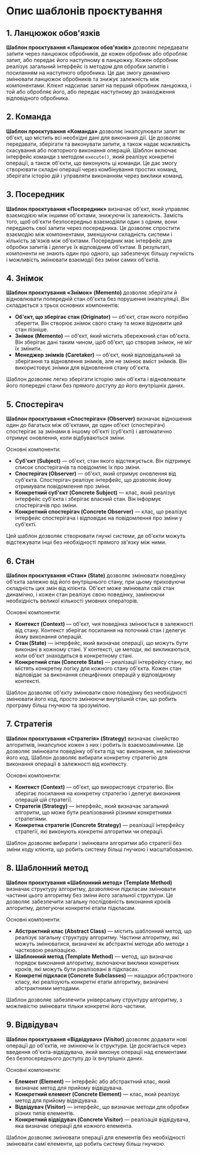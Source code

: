 # Опис шаблонів проєктування

## 1. Ланцюжок обов'язків
**Шаблон проєктування «Ланцюжок обов'язків»** дозволяє передавати запити через ланцюжок обробників, де кожен обробник або обробляє запит, або передає його наступному в ланцюжку. Кожен обробник реалізує загальний інтерфейс із методом для обробки запитів і посиланням на наступного обробника. Це дає змогу динамічно змінювати ланцюжок обробників та знижує залежність між компонентами. Клієнт надсилає запит на перший обробник ланцюжка, і той або обробляє його, або передає наступному до знаходження відповідного обробника.

## 2. Команда
**Шаблон проєктування «Команда»** дозволяє інкапсулювати запит як об'єкт, що містить всі необхідні дані для виконання дії. Це дозволяє передавати, зберігати та виконувати запити, а також надає можливість скасування або повторного виконання операцій. Шаблон включає інтерфейс команди з методом `execute()`, який реалізує конкретні операції, а також об'єкти, що виконують ці команди. Це дає змогу створювати складні операції через комбінування простих команд, зберігати історію дій і управляти виконанням через виклики команд.

## 3. Посередник
**Шаблон проєктування «Посередник»** визначає об'єкт, який управляє взаємодією між іншими об'єктами, знижуючи їх залежність. Замість того, щоб об'єкти безпосередньо взаємодіяли один з одним, вони передають свої запити через посередника. Це дозволяє спростити взаємодію між компонентами, зменшуючи складність системи і кількість зв'язків між об'єктами. Посередник має інтерфейс для обробки запитів і делегує їх відповідним об'єктам. В результаті, компоненти не знають один про одного, що забезпечує більшу гнучкість і можливість змінювати взаємодії без зміни самих об'єктів.

## 4. Знімок
**Шаблон проєктування «Знімок» (Memento)** дозволяє зберігати й відновлювати попередній стан об'єкта без порушення інкапсуляції. Він складається з трьох основних компонентів:
- **Об'єкт, що зберігає стан (Originator)** — об'єкт, стан якого потрібно зберегти. Він створює знімок свого стану та може відновити цей стан пізніше.
- **Знімок (Memento)** — об'єкт, який містить збережений стан об'єкта. Він зберігає дані таким чином, щоб об'єкт, що створив знімок, не міг їх змінити.
- **Менеджер знімків (Caretaker)** — об'єкт, який відповідальний за зберігання та відновлення знімків, але не змінює вміст знімків. Він використовує знімки для відновлення стану об'єкта.

Шаблон дозволяє легко зберігати історію змін об'єкта і відновлювати його попередні стани без прямого доступу до його внутрішніх даних.

## 5. Спостерігач
**Шаблон проєктування «Спостерігач» (Observer)** визначає відношення один до багатьох між об'єктами, де один об'єкт (спостерігач) спостерігає за змінами в іншому об'єкті (суб'єкті) і автоматично отримує оновлення, коли відбуваються зміни.

Основні компоненти:
- **Суб'єкт (Subject)** — об'єкт, стан якого відстежується. Він підтримує список спостерігачів та повідомляє їх про зміни.
- **Спостерігач (Observer)** — об'єкт, який отримує оновлення від суб'єкта. Спостерігач реалізує інтерфейс, що дозволяє йому отримувати повідомлення про зміни.
- **Конкретний суб'єкт (Concrete Subject)** — клас, який реалізує інтерфейс суб'єкта і зберігає власний стан. Він інформує спостерігачів про зміни.
- **Конкретний спостерігач (Concrete Observer)** — клас, що реалізує інтерфейс спостерігача і відповідає на повідомлення про зміни у суб'єкті.

Цей шаблон дозволяє створювати гнучкі системи, де об'єкти можуть відстежувати інші без необхідності прямого зв'язку між ними.

## 6. Стан
**Шаблон проєктування «Стан» (State)** дозволяє змінювати поведінку об'єкта залежно від його внутрішнього стану, при цьому приховуючи складність цих змін від клієнта. Об'єкт може змінювати свій стан динамічно, і кожен стан реалізує свою поведінку, замінюючи необхідність великої кількості умовних операторів.

Основні компоненти:
- **Контекст (Context)** — об'єкт, чия поведінка змінюється в залежності від стану. Контекст зберігає посилання на поточний стан і делегує йому виконання операцій.
- **Стан (State)** — інтерфейс, який визначає операції, що можуть бути виконані в кожному стані. У контексті, це методи, які викликаються, коли об'єкт знаходиться в конкретному стані.
- **Конкретний стан (Concrete State)** — реалізації інтерфейсу стану, які містять конкретну логіку для кожного стану об'єкта. Кожен стан відповідає за виконання специфічних операцій у відповідному контексті.

Шаблон дозволяє об'єкту змінювати свою поведінку без необхідності змінювати його код, просто змінюючи внутрішній стан, що робить програму більш гнучкою та зрозумілою.

## 7. Стратегія
**Шаблон проєктування «Стратегія» (Strategy)** визначає сімейство алгоритмів, інкапсулює кожен з них і робить їх взаємозамінними. Це дозволяє змінювати поведінку об'єкта під час виконання, не змінюючи його код. Шаблон дозволяє вибирати конкретну стратегію для виконання операції в залежності від контексту.

Основні компоненти:
- **Контекст (Context)** — об'єкт, що використовує стратегію. Він зберігає посилання на конкретну стратегію і делегує виконання операцій цій стратегії.
- **Стратегія (Strategy)** — інтерфейс, який визначає загальний алгоритм, що може бути реалізований різними конкретними стратегіями.
- **Конкретна стратегія (Concrete Strategy)** — реалізації інтерфейсу стратегії, які виконують конкретні алгоритми чи операції.

Шаблон дозволяє вибирати і змінювати алгоритми або стратегії без зміни коду клієнта, що робить систему більш гнучкою і масштабованою.

## 8. Шаблонний метод
**Шаблон проєктування «Шаблонний метод» (Template Method)** визначає структуру алгоритму, дозволяючи підкласам змінювати частини цього алгоритму без зміни його загальної структури. Це дозволяє забезпечити загальну послідовність виконання кроків алгоритму, делегуючи конкретні етапи підкласам.

Основні компоненти:
- **Абстрактний клас (Abstract Class)** — містить шаблонний метод, що реалізує загальну структуру алгоритму. Частини алгоритму, які можуть змінюватися, визначені як абстрактні методи або методи з частковою реалізацією.
- **Шаблонний метод (Template Method)** — метод, що визначає порядок виконання алгоритму, включаючи виклики конкретних кроків, які можуть бути реалізовані в підкласах.
- **Конкретні підкласи (Concrete Subclasses)** — нащадки абстрактного класу, які реалізують конкретні етапи алгоритму, визначені абстрактними методами.

Шаблон дозволяє забезпечити універсальну структуру алгоритму, з можливістю змінювати тільки конкретні його частини.

## 9. Відвідувач
**Шаблон проєктування «Відвідувач» (Visitor)** дозволяє додавати нові операції до об'єктів, не змінюючи їх структури. Це досягається через введення об'єкта-відвідувача, який виконує операції над елементами без безпосереднього доступу до їх внутрішніх даних.

Основні компоненти:
- **Елемент (Element)** — інтерфейс або абстрактний клас, який визначає метод для прийому відвідувача.
- **Конкретний елемент (Concrete Element)** — клас, який реалізує метод для прийому відвідувача.
- **Відвідувач (Visitor)** — інтерфейс, що визначає методи для обробки різних типів елементів.
- **Конкретний відвідувач (Concrete Visitor)** — реалізація відвідувача, яка визначає операції для кожного елемента.

Шаблон дозволяє змінювати операції для елементів без необхідності змінювати самі елементи, що робить систему більш гнучкою.
